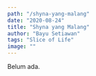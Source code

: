 ```yaml
---
path: "/shyna-yang-malang"
date: "2020-08-24"
title: "Shyna yang Malang"
author: "Bayu Setiawan"
tags: "Slice of Life"
image: ""
---
```

Belum ada.